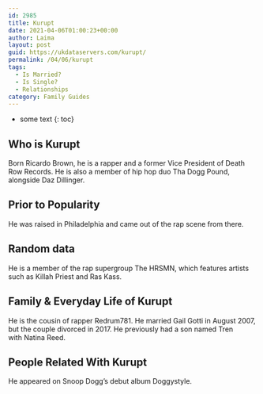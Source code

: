 ```yaml
---
id: 2985
title: Kurupt
date: 2021-04-06T01:00:23+00:00
author: Laima
layout: post
guid: https://ukdataservers.com/kurupt/
permalink: /04/06/kurupt
tags:
  - Is Married?
  - Is Single?
  - Relationships
category: Family Guides
---
```


* some text
{: toc}


## Who is Kurupt
                  
                  
                  
Born Ricardo Brown, he is a rapper and a former Vice President of Death Row Records. He is also a member of hip hop duo Tha Dogg Pound, alongside Daz Dillinger.
                  
              
            
              
            
                
                
                
## Prior to Popularity
                  
                  
                  
He was raised in Philadelphia and came out of the rap scene from there.
                  
              
            
              
            
                
                
                
## Random data
                  
                  
                  
He is a member of the rap supergroup The HRSMN, which features artists such as Killah Priest and Ras Kass.
                  
              
            
              
            
                
                
                
## Family & Everyday Life of Kurupt
                  
                  
                  
He is the cousin of rapper Redrum781. He married Gail Gotti in August 2007, but the couple divorced in 2017. He previously had a son named Tren with Natina Reed.
                  
              
            
              
            
                
                
                
## People Related With Kurupt
                  
                  
                  
He appeared on Snoop Dogg&#8217;s debut album Doggystyle.
                  
              
            
              
            
                
              
            
              
              
            
            
              
            
          
          
          